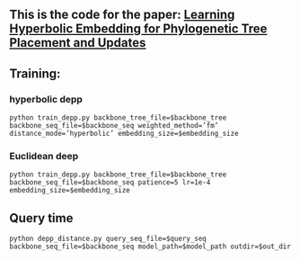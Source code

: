 ## This is the code for the paper: [Learning Hyperbolic Embedding for Phylogenetic Tree Placement and Updates](https://www.mdpi.com/2079-7737/11/9/1256)

## Training:
### hyperbolic depp
```
python train_depp.py backbone_tree_file=$backbone_tree backbone_seq_file=$backbone_seq weighted_method=’fm’ distance_mode=’hyperbolic’ embedding_size=$embedding_size
```
### Euclidean deep
```
python train_depp.py backbone_tree_file=$backbone_tree backbone_seq_file=$backbone_seq patience=5 lr=1e-4 embedding_size=$embedding_size
```

## Query time
```
python depp_distance.py query_seq_file=$query_seq backbone_seq_file=$backbone_seq model_path=$model_path outdir=$out_dir
```


